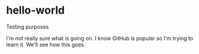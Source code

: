 # hello-world
Testing purposes

I'm not really sure what is going on. I know GitHub is popular so I'm trying to learn it. We'll see how this goes.
